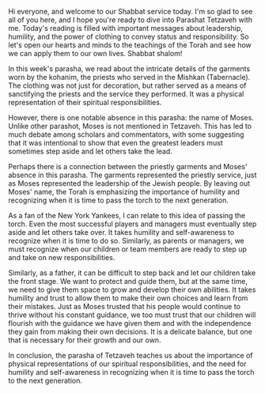 Hi everyone, and welcome to our Shabbat service today. I'm so glad to see all of you here, and I hope you're ready to dive into Parashat Tetzaveh with me. Today's reading is filled with important messages about leadership, humility, and the power of clothing to convey status and responsibility. So let's open our hearts and minds to the teachings of the Torah and see how we can apply them to our own lives. Shabbat shalom!

In this week's parasha, we read about the intricate details of the garments worn by the kohanim, the priests who served in the Mishkan (Tabernacle). The clothing was not just for decoration, but rather served as a means of sanctifying the priests and the service they performed. It was a physical representation of their spiritual responsibilities.

However, there is one notable absence in this parasha: the name of Moses. Unlike other parashot, Moses is not mentioned in Tetzaveh. This has led to much debate among scholars and commentators, with some suggesting that it was intentional to show that even the greatest leaders must sometimes step aside and let others take the lead.

Perhaps there is a connection between the priestly garments and Moses' absence in this parasha. The garments represented the priestly service, just as Moses represented the leadership of the Jewish people. By leaving out Moses' name, the Torah is emphasizing the importance of humility and recognizing when it is time to pass the torch to the next generation.

As a fan of the New York Yankees, I can relate to this idea of passing the torch. Even the most successful players and managers must eventually step aside and let others take over. It takes humility and self-awareness to recognize when it is time to do so. Similarly, as parents or managers, we must recognize when our children or team members are ready to step up and take on new responsibilities.

Similarly, as a father, it can be difficult to step back and let our children take the front stage. We want to protect and guide them, but at the same time, we need to give them space to grow and develop their own abilities. It takes humility and trust to allow them to make their own choices and learn from their mistakes. Just as Moses trusted that his people would continue to thrive without his constant guidance, we too must trust that our children will flourish with the guidance we have given them and with the independence they gain from making their own decisions. It is a delicate balance, but one that is necessary for their growth and our own.

In conclusion, the parasha of Tetzaveh teaches us about the importance of physical representations of our spiritual responsibilities, and the need for humility and self-awareness in recognizing when it is time to pass the torch to the next generation.
